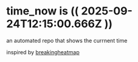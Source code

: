 # time_now is (( 2025-09-24T12:15:00.666Z ))

an automated repo that shows the currnent time

inspired by [breakingheatmap](https://github.com/breakingheatmap/breakingheatmap)